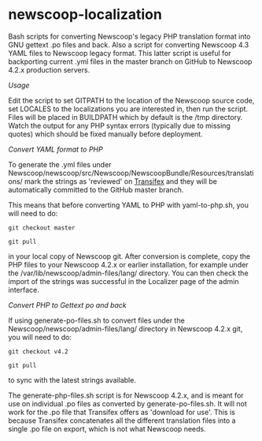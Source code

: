 newscoop-localization
=====================

Bash scripts for converting Newscoop's legacy PHP translation format into GNU gettext .po files and back. Also a script for converting Newscoop 4.3 YAML files to Newscoop legacy format. This latter script is useful for backporting current .yml files in the master branch on GitHub to Newscoop 4.2.x production servers.

*Usage*

Edit the script to set GITPATH to the location of the Newscoop source code, set LOCALES to the localizations you are interested in, then run the script. Files will be placed in BUILDPATH which by default is the /tmp directory. Watch the output for any PHP syntax errors (typically due to missing quotes) which should be fixed manually before deployment.

*Convert YAML format to PHP*

To generate the .yml files under Newscoop/newscoop/src/Newscoop/NewscoopBundle/Resources/translations/ mark the strings as 'reviewed' on [Transifex](https://www.transifex.com/projects/p/newscoop/) and they will be automatically committed to the GitHub master branch.

This means that before converting YAML to PHP with yaml-to-php.sh, you will need to do:

`git checkout master`

`git pull`

in your local copy of Newscoop git. After conversion is complete, copy the PHP files to your Newscoop 4.2.x or earlier installation, for example under the /var/lib/newscoop/admin-files/lang/ directory. You can then check the import of the strings was successful in the Localizer page of the admin interface.

*Convert PHP to Gettext po and back*

If using generate-po-files.sh to convert files under the Newscoop/newscoop/admin-files/lang/ directory in Newscoop 4.2.x git, you will need to do:

`git checkout v4.2`

`git pull`

to sync with the latest strings available. 

The generate-php-files.sh script is for Newscoop 4.2.x, and is meant for use on individual .po files as converted by generate-po-files.sh. It will not work for the .po file that Transifex offers as 'download for use'. This is because Transifex concatenates all the different translation files into a single .po file on export, which is not what Newscoop needs.
